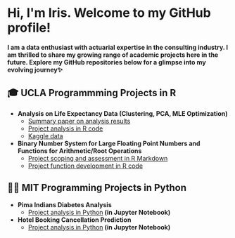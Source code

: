 <h1>Hi, I'm Iris. Welcome to my GitHub profile! </h1>
  
<b>I am a data enthusiast with actuarial expertise in the consulting industry. I am thrilled to share my growing range of academic projects here in the future. Explore my GitHub repositories below for a glimpse into my evolving journey✨</b>

<h2>🎓 UCLA Programmming Projects in R</h2>

- <b>Analysis on Life Expectancy Data (Clustering, PCA, MLE Optimization)</b>
  - [Summary paper on analysis results](https://github.com/IrisZongzhenLee/LifeExpectancyProject/blob/main/Life%20Expectancy%20Project.pdf)
  - [Project analysis in R code](https://github.com/IrisZongzhenLee/LifeExpectancyProject/blob/main/LifeExpectancy.R)
  - [Kaggle data](https://www.kaggle.com/datasets/kumarajarshi/life-expectancy-who)
- <b>Binary Number System for Large Floating Point Numbers and Functions for Arithmetic/Root Operations</b>
  - [Project scoping and assessment in R Markdown](https://github.com/IrisZongzhenLee/BinarySystem/blob/main/BinarySystemProject.Rmd)
  - [Project function development in R code](https://github.com/IrisZongzhenLee/BinarySystem/blob/main/projectfunctions.R)
<h2>👨‍💻 MIT Programming Projects in Python</h2>

- <b>Pima Indians Diabetes Analysis</b>
  - [Project analysis in Python](https://github.com/IrisZongzhenLee/PimaIndiansDiabetes/blob/main/PimaIndiansDiabetesAnalysis.ipynb)<b> (in Jupyter Notebook)</b>
- <b>Hotel Booking Cancellation Prediction</b>
  - [Project analysis in Python](https://github.com/IrisZongzhenLee/HotelCancellationPrediction/blob/main/HotelCancellationPrediction.ipynb)<b> (in Jupyter Notebook)</b>
